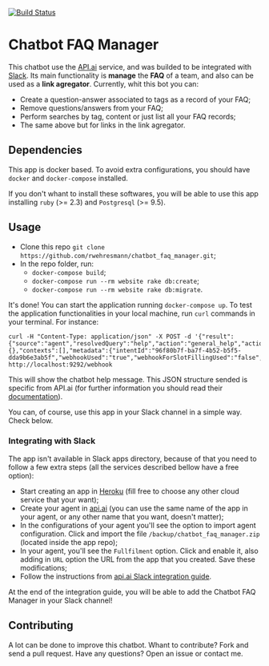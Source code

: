 [![Build Status](https://travis-ci.org/rwehresmann/chatbot_faq_manager.svg?branch=master)](https://travis-ci.org/rwehresmann/chatbot_faq_manager)

# Chatbot FAQ Manager

This chatbot use the [API.ai](https://api.ai/) service, and was builded to be integrated with [Slack](https://slack.com/). Its main functionality is **manage** the **FAQ** of a team, and also can be used as a **link agregator**. Currently, whit this bot you can:

  * Create a question-answer associated to tags as a record of your FAQ;
  * Remove questions/answers from your FAQ;
  * Perform searches by tag, content or just list all your FAQ records;
  * The same above but for links in the link agregator.

## Dependencies

This app is docker based. To avoid extra configurations, you should have `docker` and `docker-compose` installed. 

If you don't whant to install these softwares, you will be able to use this app installing `ruby` (>= 2.3) and `Postgresql` (>= 9.5).

## Usage

  * Clone this repo `git clone https://github.com/rwehresmann/chatbot_faq_manager.git`;
  * In the repo folder, run: 
    * `docker-compose build`;
    * `docker-compose run --rm website rake db:create`;
    * `docker-compose run --rm website rake db:migrate`.
  
It's done! You can start the application running `docker-compose up`. To test the application functionalities in your local machine, run `curl` commands in your terminal. For instance:

```
curl -H "Content-Type: application/json" -X POST -d '{"result":{"source":"agent","resolvedQuery":"help","action":"general_help","actionIncomplete":false,"parameters":{},"contexts":[],"metadata":{"intentId":"96f80b7f-ba7f-4b52-b5f5-dda9b6e3ab5f","webhookUsed":"true","webhookForSlotFillingUsed":"false","webhookResponseTime":18,"intentName":"general_help"}}}' http://localhost:9292/webhook
```

This will show the chatbot help message. This JSON structure sended is specific from API.ai (for further information you should read their [documentation](https://docs.api.ai/docs/)).

You can, of course, use this app in your Slack channel in a simple way. Check below.

### Integrating with Slack

The app isn't available in Slack apps directory, because of that you need to follow a few extra steps (all the services described bellow have a free option): 

  * Start creating an app in [Heroku](https://id.heroku.com/login) (fill free to choose any other cloud service that your want);
  * Create your agent in [api.ai](https://console.api.ai/api-client/#/login) (you can use the same name of the app in your agent, or any other name that you want, doesn't matter);
  * In the configurations of your agent you'll see the option to import agent configuration. Click and import the file  `/backup/chatbot_faq_manager.zip` (located inside the app repo);
  * In your agent, you'll see the `Fullfilment` option. Click and enable it, also adding in `URL` option the URL from the app that you created. Save these modifications;
  * Follow the instructions from [api.ai Slack integration guide](https://docs.api.ai/docs/slack-integration).

At the end of the integration guide, you will be able to add the Chatbot FAQ Manager in your Slack channel!

## Contributing

A lot can be done to improve this chatbot. Whant to contribute? Fork and send a pull request. Have any questions? Open an issue or contact me.
